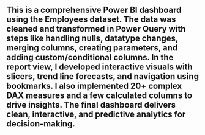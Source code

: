 ## This is a comprehensive Power BI dashboard using the Employees dataset. The data was cleaned and transformed in Power Query with steps like handling nulls, datatype changes, merging columns, creating parameters, and adding custom/conditional columns. In the report view, I developed interactive visuals with slicers, trend line forecasts, and navigation using bookmarks. I also implemented 20+ complex DAX measures and a few calculated columns to drive insights. The final dashboard delivers clean, interactive, and predictive analytics for decision-making. 
